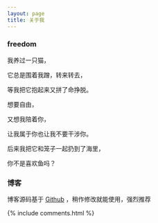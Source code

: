 ```yaml
---
layout: page
title: 关于我
---
```

<p>
<h3> freedom </h3>  
<p>

 我养过一只猫，
 <p>

 它总是围着我蹭，转来转去，
 <p>

 等我把它抱起来又拼了命挣脱。
 <p>

 想要自由，
 <p>

 又想我陪着你，
 <p>

 让我属于你也让我不要干涉你。
 <p>

 后来我把它和笼子一起扔到了海里，
 <p>

 你不是喜欢鱼吗？

 <p>

  <p>

  <p>
<h3> 博客 </h3>  

<p>

博客源码基于 <a target="_blank" href='https://github.com/leopardpan/leopardpan.github.io/'>Github</a> ，稍作修改就能使用，强烈推荐

<p>

<p>

<p>


{% include comments.html %}
